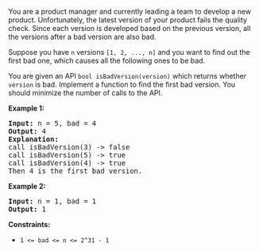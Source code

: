 You are a product manager and currently leading a team to develop a new product. Unfortunately, the latest version of your product fails the quality check. Since each version is developed based on the previous version, all the versions after a bad version are also bad.

Suppose you have `n` versions `[1, 2, ..., n]` and you want to find out the first bad one, which causes all the following ones to be bad.

You are given an API `bool isBadVersion(version)` which returns whether `version` is bad. Implement a function to find the first bad version. You should minimize the number of calls to the API.

**Example 1:**

<pre>
<b>Input:</b> n = 5, bad = 4
<b>Output:</b> 4
<b>Explanation:</b>
call isBadVersion(3) -> false
call isBadVersion(5) -> true
call isBadVersion(4) -> true
Then 4 is the first bad version.
</pre>

**Example 2:**
<pre>
<b>Input:</b> n = 1, bad = 1
<b>Output:</b> 1
</pre>

**Constraints:**
- `1 <= bad <= n <= 2^31 - 1`
